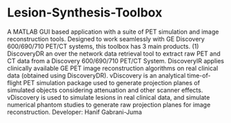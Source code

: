 # Lesion-Synthesis-Toolbox
A MATLAB GUI based application with a suite of PET simulation and image reconstruction tools. Designed to work seamlessly with GE Discovery 600/690/710 PET/CT systems, this toolbox has 3 main products. (1) DiscoveryDR an over the network data retrieval tool to extract raw PET and CT data from a Discovery 600/690/710 PET/CT System. DiscoveryIR applies clinically available GE PET image reconstruction algorithms on real clinical data (obtained using DiscoveryDR). vDiscovery is an analytical time-of-flight PET simulation package used to generate projection planes of simulated objects considering attenuation and other scanner effects.  vDiscovery is used to simulate lesions in real clinical data, and simulate numerical phantom studies to generate raw projection planes for image reconstruction.  Developer: Hanif Gabrani-Juma 
